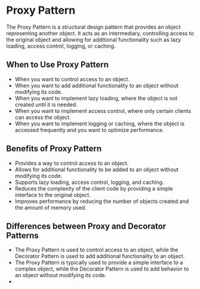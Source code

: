 # Proxy Pattern

The Proxy Pattern is a structural design pattern that provides an object representing another object. It acts as an intermediary, controlling access to the original object and allowing for additional functionality such as lazy loading, access control, logging, or caching.

## When to Use Proxy Pattern
- When you want to control access to an object.
- When you want to add additional functionality to an object without modifying its code.
- When you want to implement lazy loading, where the object is not created until it is needed.
- When you want to implement access control, where only certain clients can access the object.
- When you want to implement logging or caching, where the object is accessed frequently and you want to optimize performance.

## Benefits of Proxy Pattern
- Provides a way to control access to an object.
- Allows for additional functionality to be added to an object without modifying its code.
- Supports lazy loading, access control, logging, and caching.
- Reduces the complexity of the client code by providing a simple interface to the original object.
- Improves performance by reducing the number of objects created and the amount of memory used.

## Differences between Proxy and Decorator Patterns
- The Proxy Pattern is used to control access to an object, while the Decorator Pattern is used to add additional functionality to an object.
- The Proxy Pattern is typically used to provide a simple interface to a complex object, while the Decorator Pattern is used to add behavior to an object without modifying its code.
- 
